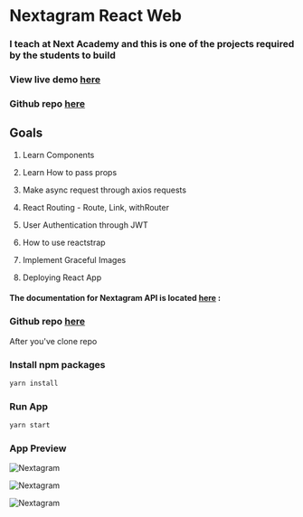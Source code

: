 # Nextagram React Web

### I teach at Next Academy and this is one of the projects required by the students to build

### View live demo [here](https://nextagram-react-web.netlify.com/)

### Github repo [here](https://github.com/edwincapel/nextragram-react-web)

## Goals
1) Learn Components

2) Learn How to pass props

3) Make async request through axios requests

4) React Routing - Route, Link, withRouter

5) User Authentication through JWT

6) How to use reactstrap

7) Implement Graceful Images

8) Deploying React App

#### The documentation for Nextagram API is located [here](https://documenter.getpostman.com/view/2792518/RzZ6HLBy) :

### Github repo [here](https://github.com/edwincapel/nextragram-react-web)

After you've clone repo

### Install npm packages

```sh
yarn install
```

### Run App

```sh
yarn start
```
### App Preview

![Nextagram](https://i.imgur.com/gSnRy1X.png)

![Nextagram](https://i.imgur.com/MBsCaixr.png)

![Nextagram](https://i.imgur.com/sngLV5i.png)